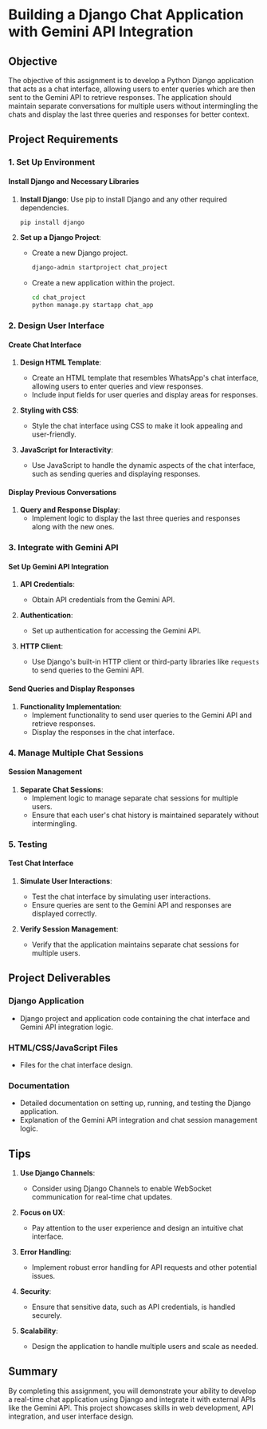 # Building a Django Chat Application with Gemini API Integration

## Objective
The objective of this assignment is to develop a Python Django application that acts as a chat interface, allowing users to enter queries which are then sent to the Gemini API to retrieve responses. The application should maintain separate conversations for multiple users without intermingling the chats and display the last three queries and responses for better context.

## Project Requirements

### 1. Set Up Environment

#### Install Django and Necessary Libraries
1. **Install Django**: Use pip to install Django and any other required dependencies.
   ```bash
   pip install django
   ```

2. **Set up a Django Project**: 
   - Create a new Django project.
     ```bash
     django-admin startproject chat_project
     ```
   - Create a new application within the project.
     ```bash
     cd chat_project
     python manage.py startapp chat_app
     ```

### 2. Design User Interface

#### Create Chat Interface
1. **Design HTML Template**: 
   - Create an HTML template that resembles WhatsApp's chat interface, allowing users to enter queries and view responses.
   - Include input fields for user queries and display areas for responses.

2. **Styling with CSS**:
   - Style the chat interface using CSS to make it look appealing and user-friendly.

3. **JavaScript for Interactivity**:
   - Use JavaScript to handle the dynamic aspects of the chat interface, such as sending queries and displaying responses.

#### Display Previous Conversations
1. **Query and Response Display**:
   - Implement logic to display the last three queries and responses along with the new ones.

### 3. Integrate with Gemini API

#### Set Up Gemini API Integration
1. **API Credentials**:
   - Obtain API credentials from the Gemini API.

2. **Authentication**:
   - Set up authentication for accessing the Gemini API.

3. **HTTP Client**:
   - Use Django's built-in HTTP client or third-party libraries like `requests` to send queries to the Gemini API.

#### Send Queries and Display Responses
1. **Functionality Implementation**:
   - Implement functionality to send user queries to the Gemini API and retrieve responses.
   - Display the responses in the chat interface.

### 4. Manage Multiple Chat Sessions

#### Session Management
1. **Separate Chat Sessions**:
   - Implement logic to manage separate chat sessions for multiple users.
   - Ensure that each user's chat history is maintained separately without intermingling.

### 5. Testing

#### Test Chat Interface
1. **Simulate User Interactions**:
   - Test the chat interface by simulating user interactions.
   - Ensure queries are sent to the Gemini API and responses are displayed correctly.

2. **Verify Session Management**:
   - Verify that the application maintains separate chat sessions for multiple users.

## Project Deliverables

### Django Application
- Django project and application code containing the chat interface and Gemini API integration logic.

### HTML/CSS/JavaScript Files
- Files for the chat interface design.

### Documentation
- Detailed documentation on setting up, running, and testing the Django application.
- Explanation of the Gemini API integration and chat session management logic.

## Tips

1. **Use Django Channels**:
   - Consider using Django Channels to enable WebSocket communication for real-time chat updates.

2. **Focus on UX**:
   - Pay attention to the user experience and design an intuitive chat interface.

3. **Error Handling**:
   - Implement robust error handling for API requests and other potential issues.

4. **Security**:
   - Ensure that sensitive data, such as API credentials, is handled securely.

5. **Scalability**:
   - Design the application to handle multiple users and scale as needed.

## Summary
By completing this assignment, you will demonstrate your ability to develop a real-time chat application using Django and integrate it with external APIs like the Gemini API. This project showcases skills in web development, API integration, and user interface design.
